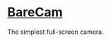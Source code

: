 [BareCam](https://medo64.com/barecam/)
======================================

The simplest full-screen camera.
